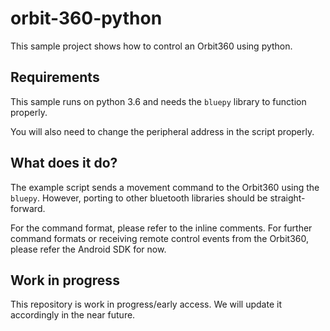 # orbit-360-python

This sample project shows how to control an Orbit360 using python. 

## Requirements

This sample runs on python 3.6 and needs the `bluepy` library to function properly. 

You will also need to change the peripheral address in the script properly. 

## What does it do?

The example script sends a movement command to the Orbit360 using the `bluepy`. 
However, porting to other bluetooth libraries should be straight-forward. 

For the command format, please refer to the inline comments. For further command formats or receiving remote control events from the Orbit360, please refer the Android SDK for now. 

## Work in progress

This repository is work in progress/early access. We will update it accordingly in the near future. 
